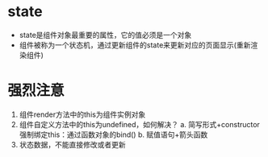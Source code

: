 # state
* state是组件对象最重要的属性，它的值必须是一个对象
* 组件被称为一个状态机，通过更新组件的state来更新对应的页面显示(重新渲染组件)

# 强烈注意
1. 组件render方法中的this为组件实例对象
2. 组件自定义方法中的this为undefined，如何解决？
   a. 简写形式+constructor强制绑定this：通过函数对象的bind()
   b. 赋值语句+箭头函数
3. 状态数据，不能直接修改或者更新